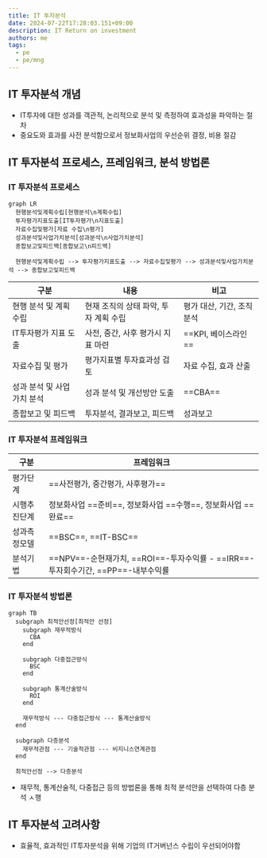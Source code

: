 ```yaml
---
title: IT 투자분석
date: 2024-07-22T17:28:03.151+09:00
description: IT Return on investment
authors: me
tags: 
  - pe
  - pe/mng
---
```


## IT 투자분석 개념

- IT투자에 대한 성과를 객관적, 논리적으로 분석 및 측정하여 효과성을 파악하는 절차
- 중요도와 효과를 사전 분석함으로서 정보화사업의 우선순위 결정, 비용 절감

## IT 투자분석 프로세스, 프레임워크, 분석 방법론

### IT 투자분석 프로세스

```mermaid
graph LR
  현행분석및계획수립[현행분석\n계획수립]
  투자평가지표도출[IT투자평가\n지표도출]
  자료수집및평가[자료 수집\n평가]
  성과분석및사업가치분석[성과분석\n사업가치분석]
  종합보고및피드백[종합보고\n피드백]

  현행분석및계획수립 --> 투자평가지표도출 --> 자료수집및평가 --> 성과분석및사업가치분석 --> 종합보고및피드백
```

| 구분 | 내용 | 비고 |
| --- | --- | --- |
| 현행 분석 및 계획 수립 | 현재 조직의 상태 파악, 투자 계획 수립 | 평가 대산, 기간, 조직 분석 |
| IT투자평가 지표 도출 | 사전, 중간, 사후 평가시 지표 마련 | ==KPI, 베이스라인== |
| 자료수집 및 평가 | 평가지표별 투자효과성 검토 | 자료 수집, 효과 산출 |
| 성과 분석 및 사업가치 분석 | 성과 분석 및 개선방안 도출 | ==CBA== |
| 종합보고 및 피드백 | 투자분석, 결과보고, 피드백 | 성과보고 |

### IT 투자분석 프레임워크

| 구분 | 프레임워크 |
| --- | --- |
| 평가단계 | ==사전평가, 중간평가, 사후평가== |
| 시행추진단계 | 정보화사업 ==준비==, 정보화사업 ==수행==, 정보화사업 ==완료== |
| 성과측정모델 | ==BSC==, ==IT-BSC== |
| 분석기법 | ==NPV==-순현재가치, ==ROI==-투자수익률 - ==IRR==-투자회수기간, ==PP==-내부수익률 |

### IT 투자분석 방법론

```mermaid
graph TB
  subgraph 최적안선정[최적안 선정]
    subgraph 재무적방식
      CBA
    end

    subgraph 다중접근방식
      BSC
    end

    subgraph 통계산술방식
      ROI
    end
    
    재무적방식 --- 다중접근방식 --- 통계산술방식
  end

  subgraph 다층분석
    재무적관점 --- 기술적관점 --- 비지니스연계관점
  end

  최적안선정 --> 다층분석
```

- 재무적, 통계산술적, 다중접근 등의 방법론을 통해 최적 분석안을 선택하여 다층 분석 ㅅ행

## IT 투자분석 고려사항

- 효율적, 효과적인 IT투자분석을 위해 기업의 IT거버넌스 수립이 우선되어야함
